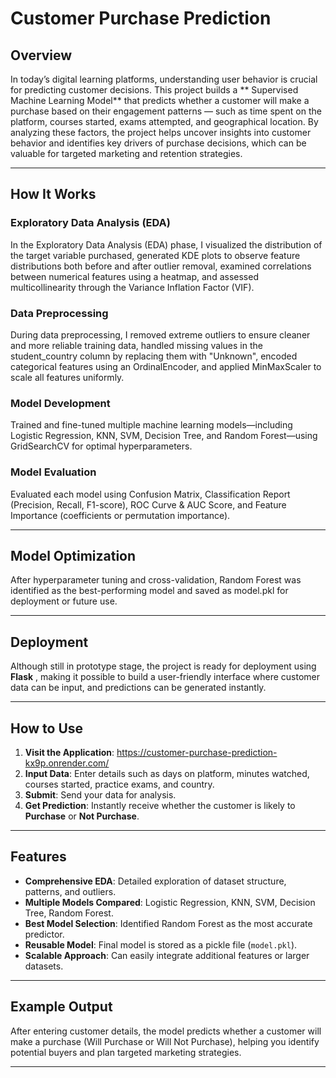 # Customer Purchase Prediction  

## Overview  
In today’s digital learning platforms, understanding user behavior is crucial for predicting customer decisions. This project builds a ** Supervised Machine Learning Model** that predicts whether a customer will make a purchase based on their engagement patterns — such as time spent on the platform, courses started, exams attempted, and geographical location. By analyzing these factors, the project helps uncover insights into customer behavior and identifies key drivers of purchase decisions, which can be valuable for targeted marketing and retention strategies.  

---

## How It Works  

### Exploratory Data Analysis (EDA)  
In the Exploratory Data Analysis (EDA) phase, I visualized the distribution of the target variable purchased, generated KDE plots to observe feature distributions both before and after outlier removal, examined correlations between numerical features using a heatmap, and assessed multicollinearity through the Variance Inflation Factor (VIF).

### Data Preprocessing  
During data preprocessing, I removed extreme outliers to ensure cleaner and more reliable training data, handled missing values in the student_country column by replacing them with "Unknown", encoded categorical features using an OrdinalEncoder, and applied MinMaxScaler to scale all features uniformly.

### Model Development  
Trained and fine-tuned multiple machine learning models—including Logistic Regression, KNN, SVM, Decision Tree, and Random Forest—using GridSearchCV for optimal hyperparameters.

### Model Evaluation  
Evaluated each model using Confusion Matrix, Classification Report (Precision, Recall, F1-score), ROC Curve & AUC Score, and Feature Importance (coefficients or permutation importance). 

---

## Model Optimization  
After hyperparameter tuning and cross-validation, Random Forest was identified as the best-performing model and saved as model.pkl for deployment or future use. 

---

## Deployment  
Although still in prototype stage, the project is ready for deployment using **Flask** , making it possible to build a user-friendly interface where customer data can be input, and predictions can be generated instantly.  

---

## How to Use  
1. **Visit the Application**: https://customer-purchase-prediction-kx9p.onrender.com/
2. **Input Data**: Enter details such as days on platform, minutes watched, courses started, practice exams, and country.  
3. **Submit**: Send your data for analysis.  
4. **Get Prediction**: Instantly receive whether the customer is likely to **Purchase** or **Not Purchase**.  

---
## Features  
- **Comprehensive EDA**: Detailed exploration of dataset structure, patterns, and outliers.  
- **Multiple Models Compared**: Logistic Regression, KNN, SVM, Decision Tree, Random Forest.  
- **Best Model Selection**: Identified Random Forest as the most accurate predictor.  
- **Reusable Model**: Final model is stored as a pickle file (`model.pkl`).  
- **Scalable Approach**: Can easily integrate additional features or larger datasets.  

---

## Example Output  
After entering customer details, the model predicts whether a customer will make a purchase (Will Purchase or Will Not Purchase), helping you identify potential buyers and plan targeted marketing strategies.

---
